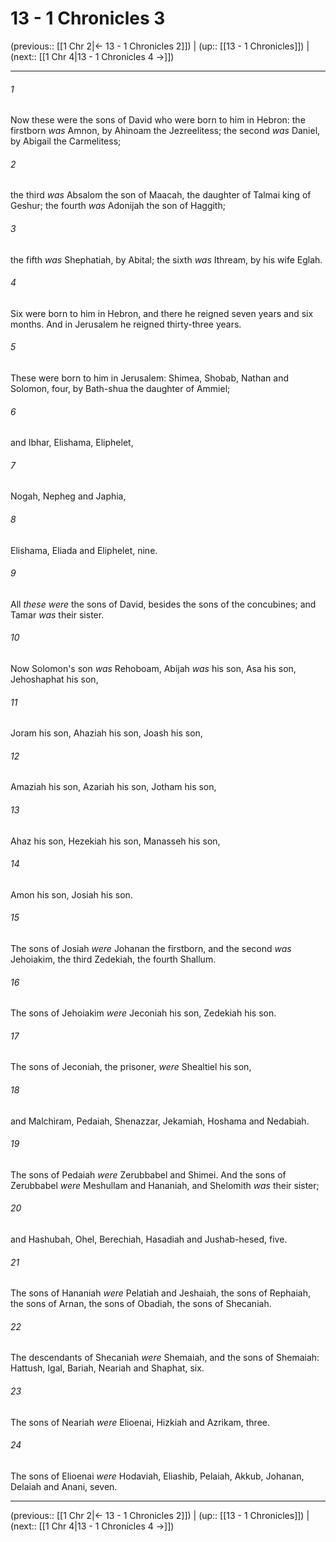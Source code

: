 # 13 - 1 Chronicles 3

(previous:: [[1 Chr 2|← 13 - 1 Chronicles 2]]) | (up:: [[13 - 1 Chronicles]]) | (next:: [[1 Chr 4|13 - 1 Chronicles 4 →]])

***


###### 1 
Now these were the sons of David who were born to him in Hebron: the firstborn _was_ Amnon, by Ahinoam the Jezreelitess; the second _was_ Daniel, by Abigail the Carmelitess; 

###### 2 
the third _was_ Absalom the son of Maacah, the daughter of Talmai king of Geshur; the fourth _was_ Adonijah the son of Haggith; 

###### 3 
the fifth _was_ Shephatiah, by Abital; the sixth _was_ Ithream, by his wife Eglah. 

###### 4 
Six were born to him in Hebron, and there he reigned seven years and six months. And in Jerusalem he reigned thirty-three years. 

###### 5 
These were born to him in Jerusalem: Shimea, Shobab, Nathan and Solomon, four, by Bath-shua the daughter of Ammiel; 

###### 6 
and Ibhar, Elishama, Eliphelet, 

###### 7 
Nogah, Nepheg and Japhia, 

###### 8 
Elishama, Eliada and Eliphelet, nine. 

###### 9 
All _these were_ the sons of David, besides the sons of the concubines; and Tamar _was_ their sister. 

###### 10 
Now Solomon's son _was_ Rehoboam, Abijah _was_ his son, Asa his son, Jehoshaphat his son, 

###### 11 
Joram his son, Ahaziah his son, Joash his son, 

###### 12 
Amaziah his son, Azariah his son, Jotham his son, 

###### 13 
Ahaz his son, Hezekiah his son, Manasseh his son, 

###### 14 
Amon his son, Josiah his son. 

###### 15 
The sons of Josiah _were_ Johanan the firstborn, and the second _was_ Jehoiakim, the third Zedekiah, the fourth Shallum. 

###### 16 
The sons of Jehoiakim _were_ Jeconiah his son, Zedekiah his son. 

###### 17 
The sons of Jeconiah, the prisoner, _were_ Shealtiel his son, 

###### 18 
and Malchiram, Pedaiah, Shenazzar, Jekamiah, Hoshama and Nedabiah. 

###### 19 
The sons of Pedaiah _were_ Zerubbabel and Shimei. And the sons of Zerubbabel _were_ Meshullam and Hananiah, and Shelomith _was_ their sister; 

###### 20 
and Hashubah, Ohel, Berechiah, Hasadiah and Jushab-hesed, five. 

###### 21 
The sons of Hananiah _were_ Pelatiah and Jeshaiah, the sons of Rephaiah, the sons of Arnan, the sons of Obadiah, the sons of Shecaniah. 

###### 22 
The descendants of Shecaniah _were_ Shemaiah, and the sons of Shemaiah: Hattush, Igal, Bariah, Neariah and Shaphat, six. 

###### 23 
The sons of Neariah _were_ Elioenai, Hizkiah and Azrikam, three. 

###### 24 
The sons of Elioenai _were_ Hodaviah, Eliashib, Pelaiah, Akkub, Johanan, Delaiah and Anani, seven.

***

(previous:: [[1 Chr 2|← 13 - 1 Chronicles 2]]) | (up:: [[13 - 1 Chronicles]]) | (next:: [[1 Chr 4|13 - 1 Chronicles 4 →]])
